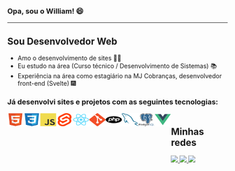 ### Opa, sou o William! :smile:
<hr>

## Sou Desenvolvedor Web

- Amo o desenvolvimento de sites :technologist:
- Eu estudo na área (Curso técnico / Desenvolvimento de Sistemas) :books:
- Experiência na área como estagiário na MJ Cobranças, desenvolvedor front-end (Svelte) :fireworks:

### Já desenvolvi sites e projetos com as seguintes tecnologias:

<div style="display: flex">
  <img width="40" height="30" alt="HTML" src="https://github.com/devicons/devicon/blob/master/icons/html5/html5-original.svg">
  <img width="40" height="30" alt="CSS" src="https://github.com/devicons/devicon/blob/master/icons/css3/css3-original.svg">
  <img width="40" height="30" alt="JAVASCRIPT" src="https://github.com/devicons/devicon/blob/master/icons/javascript/javascript-original.svg">
  <img width="40" height="30" alt="SVELTE" src="https://github.com/devicons/devicon/blob/master/icons/svelte/svelte-original.svg">
  <img width="40" height="30" alt="REACT" src="https://github.com/devicons/devicon/blob/master/icons/react/react-original.svg">
  <img width="40" height="30" alt="GIT" src="https://github.com/devicons/devicon/blob/master/icons/git/git-original.svg">
  <img width="40" height="30" alt="PHP" src="https://github.com/devicons/devicon/blob/master/icons/php/php-plain.svg">
  <img width="40" height="30" alt="MYSQL" src="https://github.com/devicons/devicon/blob/master/icons/mysql/mysql-original.svg">
  <img width="40" height="30" alt="POSTGRESQL" src="https://github.com/devicons/devicon/blob/master/icons/postgresql/postgresql-original-wordmark.svg">
  <img width="40" height="30" alt="VUE JS" src="https://github.com/devicons/devicon/blob/master/icons/vuejs/vuejs-original.svg">
<div>
  
## Minhas redes
<div>
  <a href="https://instagram.com/_bronstrup" rel="nofollow">
    <img src="https://raw.githubusercontent.com/gauravghongde/social-icons/9d939e1c5b7ea4a24ac39c3e4631970c0aa1b920/SVG/Color/Instagram.svg">
  </a>
  <a href="mailto:williambronstrup13@gmail.com">
    <img src="https://raw.githubusercontent.com/gauravghongde/social-icons/9d939e1c5b7ea4a24ac39c3e4631970c0aa1b920/SVG/Color/Gmail.svg">
  </a>
  <a href="https://www.linkedin.com/in/william-bronstrup/">
    <img src="https://raw.githubusercontent.com/gauravghongde/social-icons/9d939e1c5b7ea4a24ac39c3e4631970c0aa1b920/SVG/Color/LinkedIN.svg">
  </a>
<div>
